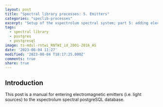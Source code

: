 ```yaml
---
layout: post
title: "Spectral library processes: 5. Emitters"
categories: "speclib-processes"
excerpt: "Setup of the xspectrolum spectral system; part 5: adding electromagnetic (light) eimitters to the database"
tags:
  - spectral library
  - postgres
  - postgresql
image: ts-mdsl-rntwi_RNTWI_id_2001-2016_AS
date: '2023-08-04 11:27'
modified: '2023-08-04 T18:17:25.000Z'
comments: true
share: true
---
```


## Introduction

This post is a manual for entering electromagnetic emitters (i.e. light sources) to the xspectrolum spectral postgreSQL database.
